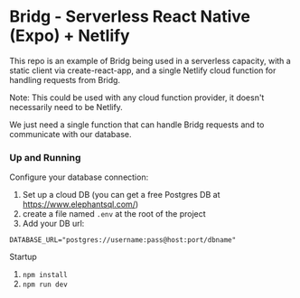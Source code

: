 # Bridg - Serverless React Native (Expo) + Netlify

This repo is an example of Bridg being used in a serverless capacity, with a static client via create-react-app, and a single Netlify cloud function for handling requests from Bridg.

Note: This could be used with any cloud function provider, it doesn't necessarily need to be Netlify.

We just need a single function that can handle Bridg requests and to communicate with our database.

### Up and Running

Configure your database connection:

1. Set up a cloud DB (you can get a free Postgres DB at https://www.elephantsql.com/)
2. create a file named `.env` at the root of the project
3. Add your DB url:

```
DATABASE_URL="postgres://username:pass@host:port/dbname"
```

Startup

1. `npm install`
2. `npm run dev`
